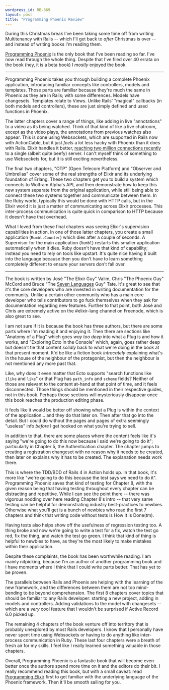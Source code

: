 ```yaml
--- 
wordpress_id: RB-369
layout: post
title: "Programming Phoenix Review"
---
```


During this Christmas break I've been taking some time off from writing Multitenancy with Rails -- which I'll get back to _after_ Christmas is over -- and instead of writing books I'm reading them.

[Programming Phoenix](https://pragprog.com/titles/phoenix/) is the only book that I've been reading so far. I've now read through the whole thing. Despite that I've filed over 40 errata on the book (hey, it is a beta book) I _mostly_ enjoyed the book.

----

Programming Phoenix takes you through building a complete Phoenix application, introducing familiar concepts like controllers, models and templates. Those parts are familiar because they're much the same in Phoenix as they are in Rails; with some differences. Models have changesets. Templates relate to Views. Unlike Rails' "magical" callbacks (in both models and controllers), these are just simply defined and used functions in Phoenix.

The latter chapters cover a range of things, like adding in live "annotations" to a video as its being watched. Think of that kind of like a live chatroom, except as the video plays, the annotations from previous watches also appear. This is done using Websockets, which are supported in Rails now with ActionCable, but it just _feels_ a lot less hacky with Phoenix than it does with Rails. Elixir handles it better, [reaching two million connections recently](http://www.phoenixframework.org/blog/the-road-to-2-million-websocket-connections) to a single (albeit quite beefy) server. I can't myself think of something to use Websockets for, but it is still exciting nevertheless.

The final two chapters, "OTP" (Open Telecom Platform) and "Observer and Umbrellas" cover some of the real strengths of Elixir and its underlying foundation of Erlang. These two chapters get you to build a system which connects to Wolfram Alpha's API, and then demonstrate how to keep this new system separate from the original application, while still being able to connect these two systems together and communicate between them. In the Ruby world, typically this would be done with HTTP calls, but in the Elixir world it is just a matter of communicating across Elixir processes. This inter-process communication is quite quick in comparison to HTTP because it doesn't have that overhead.

What I loved from these final chapters was seeing Elixir's supervision capabilities in action. In one of those latter chapters, you create a small application (`Rumbl.Counter`) which dies after a couple of seconds. A Supervisor for the main application (`Rumbl`) restarts this smaller application automatically when it dies. Ruby doesn't have that kind of capability; instead you need to rely on tools like upstart. It's quite nice having it built into the language because then you don't have to learn something completely different to ensure your servers don't fall over.

----

The book is written by Jos&eacute; "The Elixir Guy" Valim, Chris "The Phoenix Guy" McCord and Bruce "The [Seven Languages](https://pragprog.com/book/btlang/seven-languages-in-seven-weeks) Guy" Tate. It's great to see that it's the core developers who are invested in writing documentation for the community. Unlike a certain other community who has a main core developer who tells contributors to go fuck themselves when they ask for documentation regarding new features. Further to that point, both Jos&eacute; and Chris are extremely active on the #elixir-lang channel on Freenode, which is also great to see.

I am not sure if it is because the book has three authors, but there are some parts where I'm reading it and enjoying it. Then there are sections like "Anatomy of a Plug" which goes _way too deep_ into what a Plug is and how it works, and "Exploring Ecto in the Console" which, again, goes rather deep but doesn't tie that content _solidly_ back to what we're doing in the book at that present moment. It'd be like a fiction book _intracately_ explaining what's in the house of the neighbour of the protagonist, but then the neighbour is not mentioned any more past that. 

Like, why does it even matter that Ecto supports "search functions like `ilike` and `like`" or that Plug has `path_info` and `scheme` fields? Neither of those are relevant to the content at-hand at that point of time, and it feels disconnected. Those things should be mentioned in their respective guides, not in this book. Perhaps those sections will mysteriously disappear once this book reaches the production editing phase. 

It feels like it would be better off showing what a Plug is within the context of the application... and they do that later on. Then after that go into the detail. But I could do without the pages and pages of extra seemingly "useless" info _before_ I get hooked on what you're trying to sell.

In addition to that, there are some places where the content feels like it's saying "we're going to do this now because I said we're going to do it"; particularly in Chapter 5, the Authentication chapter. The chapter jumps to creating a registration changeset with no reason why it needs to be created, then later on explains why it has to be created. The explanation needs work there.

This is where the TDD/BDD of Rails 4 in Action holds up. In that book, it's more like "we're going to do this because the test says we need to do it". Programming Phoenix saves that kind of testing for Chapter 8, with the given reason being that having testing throughout every chapter can be distracting and repetitive. While I can see the point there -- there was vigorous nodding over here reading Chapter 8's intro -- that very same testing can be helpful for demonstrating industry best-practices to newbies. Otherwise what you'll get is a bunch of newbies who read the first 7 chapters and think that writing code without tests is How It Is Done(tm). 

Having tests also helps show off the usefulness of regression testing too. A thing broke and now we're going to write a test for a fix, watch the test go red, fix the thing, and watch the test go green. I think that kind of thing is helpful to newbies to have, as they're the most likely to make mistakes within their application.

Despite these complaints, the book has been worthwhile reading. I am mainly nitpicking, because I'm an author of another programming book and I have moments where I think that I could write parts better. That has yet to be proven.

The parallels between Rails and Phoenix are helping with the learning of the new framework, and the differences between them are not too mind-bending to be beyond comprehension. The first 8 chapters cover topics that should be familiar to any Rails developer: starting a new project, adding in models and controllers. Adding validations to the model with changesets -- which are a _very_ cool feature that I wouldn't be surprised if Active Record 6.0 picked up. 

The remaining 4 chapters of the book venture off into territory that is probably unexplored by most Rails developers. I know that I personally have never spent time using Websockets or having to do anything like inter-process communication in Ruby. These last four chapters were a breath of fresh air for my skills. I feel like I really learned something valuable in those chapters.

Overall, Programming Phoenix is a fantastic book that will become even better once the authors spend more time on it and the editors do their bit. I really recommend reading this book, but with a small caveat: read [Programming Elixir](https://pragprog.com/book/elixir/programming-elixir) first to get familiar with the underlying language of the Phoenix framework. Then it'll be smooth sailing for you.

